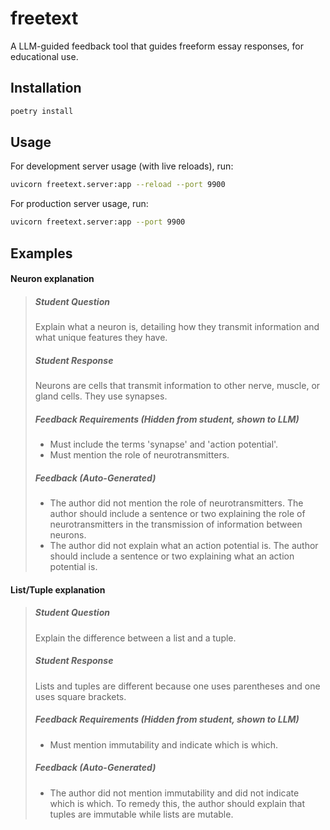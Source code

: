 # freetext

A LLM-guided feedback tool that guides freeform essay responses, for educational use.

## Installation

```bash
poetry install
```

## Usage

For development server usage (with live reloads), run:

```bash
uvicorn freetext.server:app --reload --port 9900
```

For production server usage, run:

```bash
uvicorn freetext.server:app --port 9900
```

## Examples

#### Neuron explanation

> ##### Student Question
> 
> Explain what a neuron is, detailing how they transmit information and what unique features they have.
> 
> ##### Student Response
> 
> Neurons are cells that transmit information to other nerve, muscle, or gland cells. They use synapses.
> 
> ##### Feedback Requirements (Hidden from student, shown to LLM)
> 
> -   Must include the terms 'synapse' and 'action potential'.
> -   Must mention the role of neurotransmitters.
> 
> ##### Feedback (Auto-Generated)
> 
> -   The author did not mention the role of neurotransmitters. The author should include a sentence or two explaining the role of neurotransmitters in the transmission of information between neurons.
> -   The author did not explain what an action potential is. The author should include a sentence or two explaining what an action potential is.

#### List/Tuple explanation

> ##### Student Question
> 
> Explain the difference between a list and a tuple.
> 
> ##### Student Response
> 
> Lists and tuples are different because one uses parentheses and one uses square brackets.
> 
> ##### Feedback Requirements (Hidden from student, shown to LLM)
> 
> -   Must mention immutability and indicate which is which.
> 
> ##### Feedback (Auto-Generated)
> 
> -   The author did not mention immutability and did not indicate which is which. To remedy this, the author should explain that tuples are immutable while lists are mutable.
> 
